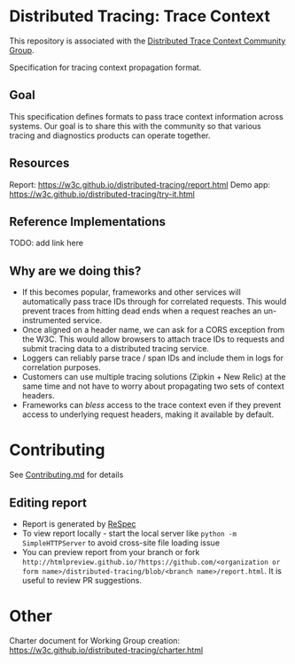 # Distributed Tracing: Trace Context

This repository is associated with the [Distributed Trace Context Community Group](https://www.w3.org/community/trace-context/).

Specification for tracing context propagation format.

## Goal

This specification defines formats to pass trace context information across systems. Our goal is 
to share this with the community so that various tracing and diagnostics products can operate 
together.

## Resources

Report: https://w3c.github.io/distributed-tracing/report.html
Demo app: https://w3c.github.io/distributed-tracing/try-it.html

## Reference Implementations

TODO: add link here

## Why are we doing this?

* If this becomes popular, frameworks and other services will automatically pass trace IDs 
through for correlated requests. This would prevent traces from hitting dead ends when a request 
reaches an un-instrumented service.
* Once aligned on a header name, we can ask for a CORS exception from the W3C. This would allow 
browsers to attach trace IDs to requests and submit tracing data to a distributed tracing service.
* Loggers can reliably parse trace / span IDs and include them in logs for correlation purposes.
* Customers can use multiple tracing solutions (Zipkin + New Relic) at the same time and not have
 to worry about propagating two sets of context headers.
* Frameworks can *bless* access to the trace context even if they prevent access to underlying 
request headers, making it available by default.

# Contributing

See [Contributing.md](CONTRIBUTING.md) for details

## Editing report

- Report is generated by [ReSpec](https://github.com/w3c/respec/wiki)
- To view report locally - start the local server like `python -m SimpleHTTPServer` to avoid cross-site file loading issue
- You can preview report from your branch or fork `http://htmlpreview.github.io/?https://github.com/<organization or form name>/distributed-tracing/blob/<branch name>/report.html`. It is useful to review PR suggestions.

# Other

Charter document for Working Group creation: https://w3c.github.io/distributed-tracing/charter.html